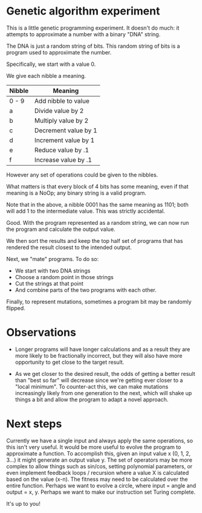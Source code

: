# Genetic algorithm experiment

This is a little genetic programming experiment. It doesn't do much: it attempts to approximate a number with a binary "DNA" string.

The DNA is just a random string of bits. This random string of bits is a program used to approximate the number.

Specifically, we start with a value 0.

We give each nibble a meaning.

| Nibble | Meaning                                              |
|--------|------------------------------------------------------|
| 0 - 9  | Add nibble to value                                  |
| a      | Divide value by 2                                    |
| b      | Multiply value by 2                                  |
| c      | Decrement value by 1                                 |
| d      | Increment value by 1                                 |
| e      | Reduce value by .1                                   |
| f      | Increase value by .1                                 |

However any set of operations could be given to the nibbles.

What matters is that every block of 4 bits has some meaning, even if that meaning is a NoOp;
any binary string is a valid program.

Note that in the above, a nibble 0001 has the same meaning as 1101;
both will add 1 to the intermediate value. This was strictly accidental.

Good. With the program represented as a random string, we can now run the program and calculate the output value.

We then sort the results and keep the top half set of programs that has rendered the result closest to the intended output.

Next, we "mate" programs. To do so:

- We start with two DNA strings
- Choose a random point in those strings
- Cut the strings at that point
- And combine parts of the two programs with each other.

Finally, to represent mutations, sometimes a program bit may be randomly flipped.

# Observations

- Longer programs will have longer calculations and as a result they are more likely to be fractionally incorrect, but they will also have more opportunity to get close to the target result.

- As we get closer to the desired result, the odds of getting a better result than "best so far" will decrease since we're getting ever closer to a "local minimum". To counter-act this, we can make mutations increasingly likely from one generation to the next, which will shake up things a bit and allow the program to adapt a novel approach.

# Next steps

Currently we have a single input and always apply the same operations,
so this isn't very useful.
It would be more useful to evolve the program to approximate a function.
To accomplish this, given an input value x (0, 1, 2, 3...) it might generate
an output value y. The set of operators may be more complex to allow things
such as sin/cos, setting polynomial parameters, or even implement feedback
loops / recursion where a value X is calculated based on the value (x-n).
The fitness may need to be calculated over the entire function.
Perhaps we want to evolve a circle, where input = angle and output = x, y.
Perhaps we want to make our instruction set Turing complete.

It's up to you!
